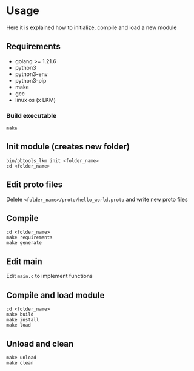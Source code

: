 # Usage

Here it is explained how to initialize, compile and load a new module

## Requirements
- golang >= 1.21.6
- python3
- python3-env
- python3-pip
- make
- gcc
- linux os (x LKM)

### Build executable
```
make
```

## Init module (creates new folder)
```
bin/pbtools_lkm init <folder_name>
cd <folder_name>
```

## Edit proto files
Delete `<folder_name>/proto/hello_world.proto` and write new proto files

## Compile
```
cd <folder_name>
make requirements
make generate
```

## Edit main
Edit `main.c` to implement functions

## Compile and load module
```
cd <folder_name>
make build
make install
make load
```

## Unload and clean
```
make unload
make clean
```
